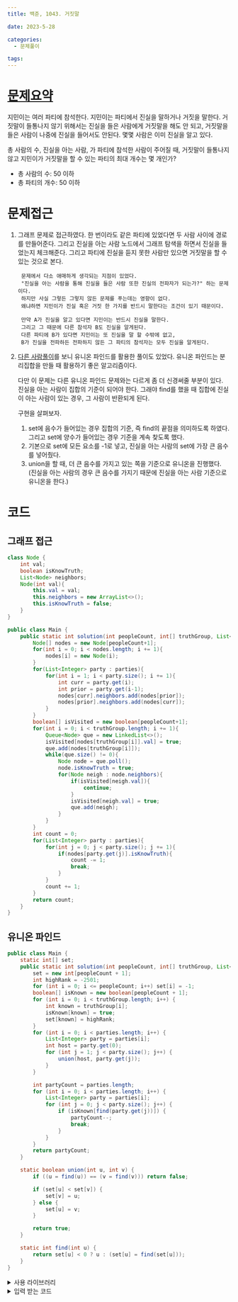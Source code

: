 ```yaml
---
title: 백준, 1043. 거짓말

date: 2023-5-28

categories:
  - 문제풀이

tags:
---
```


# [문제요약](https://www.acmicpc.net/problem/1043)

지민이는 여러 파티에 참석한다. 지민이는 파티에서 진실을 말하거나 거짓을 말한다. 거짓말이 들통나지 않기 위해서는 진실을 들은 사람에게 거짓말을 해도 안 되고, 거짓말을 들은 사람이 나중에 진실을 들어서도 안된다. 몇몇 사람은 이미 진실을 알고 있다.

총 사람의 수, 진실을 아는 사람, 가 파티에 참석한 사람이 주어질 때, 거짓말이 들통나지 않고 지민이가 거짓말을 할 수 있는 파티의 최대 개수는 몇 개인가?

- 총 사람의 수: 50 이하
- 총 파티의 개수: 50 이하

# 문제접근

1. 그래프 문제로 접근하였다. 한 번이라도 같은 파티에 있었다면 두 사람 사이에 경로를 만들어준다. 그리고 진실을 아는 사람 노드에서 그래프 탐색을 하면서 진실을 들었는지 체크해준다. 그리고 파티에 진실을 듣지 못한 사람만 있으면 거짓말을 할 수 있는 것으로 본다.

        문제에서 다소 애매하게 생각되는 지점이 있었다. 
        "진실을 아는 사람을 통해 진실을 들은 사람 또한 진실의 전파자가 되는가?" 하는 문제이다. 
        하지만 사실 그렇든 그렇지 않든 문제를 푸는데는 영향이 없다. 
        왜냐하면 지민이가 진실 혹은 거짓 한 가지를 반드시 말한다는 조건이 있기 때문이다.

        만약 A가 진실을 알고 있다면 지민이는 반드시 진실을 말한다.
        그리고 그 때문에 다른 참석자 B도 진실을 알게된다.
        다른 파티에 B가 있다면 지민이는 또 진실을 말 할 수밖에 없고, 
        B가 진실을 전파하든 전파하지 않든 그 파티의 참석자는 모두 진실을 알게된다.

2. [다른 사람풀이](https://www.acmicpc.net/source/42701200)를 보니 유니온 파인드를 활용한 풀이도 있었다. 유니온 파인드는 분리집합을 만들 때 활용하기 좋은 알고리즘이다.

    다만 이 문제는 다른 유니온 파인드 문제와는 다르게 좀 더 신경써줄 부분이 있다. 진실을 아는 사람이 집합의 기준이 되어야 한다. 그래야 find를 했을 때 집합에 진실이 아는 사람이 있는 경우, 그 사람이 반환되게 된다. 

    구현을 살펴보자. 
    1. set에 음수가 들어있는 경우 집합의 기준, 즉 find의 끝점을 의미하도록 하였다. 그리고 set에 양수가 들어있는 경우 기준을 계속 찾도록 했다.  
    2. 기본으로 set에 모든 요소를 -1로 넣고, 진실을 아는 사람의 set에 가장 큰 음수를 넣어줬다. 
    3. union을 할 때, 더 큰 음수를 가지고 있는 쪽을 기준으로 유니온을 진행했다. (진실을 아는 사람의 경우 큰 음수를 가지기 때문에 진실을 아는 사람 기준으로 유니온을 한다.)


# 코드

## 그래프 접근

```java
class Node {
    int val;
    boolean isKnowTruth;
    List<Node> neighbors;
    Node(int val){
        this.val = val;
        this.neighbors = new ArrayList<>();
        this.isKnowTruth = false;
    }
}

public class Main {
    public static int solution(int peopleCount, int[] truthGroup, List<Integer>[] parties){
        Node[] nodes = new Node[peopleCount+1];
        for(int i = 0; i < nodes.length; i += 1){
            nodes[i] = new Node(i);
        }
        for(List<Integer> party : parties){
            for(int i = 1; i < party.size(); i += 1){
                int curr = party.get(i);
                int prior = party.get(i-1);
                nodes[curr].neighbors.add(nodes[prior]);
                nodes[prior].neighbors.add(nodes[curr]);
            }
        }
        boolean[] isVisited = new boolean[peopleCount+1];
        for(int i = 0; i < truthGroup.length; i += 1){
            Queue<Node> que = new LinkedList<>();
            isVisited[nodes[truthGroup[i]].val] = true;
            que.add(nodes[truthGroup[i]]);
            while(que.size() != 0){
                Node node = que.poll();
                node.isKnowTruth = true;
                for(Node neigh : node.neighbors){
                    if(isVisited[neigh.val]){
                        continue;
                    }
                    isVisited[neigh.val] = true;
                    que.add(neigh);
                }
            }
        }
        int count = 0;
        for(List<Integer> party : parties){
            for(int j = 0; j < party.size(); j += 1){
                if(nodes[party.get(j)].isKnowTruth){
                    count -= 1;
                    break;
                }
            }
            count += 1;
        }
        return count;
    }
}
```

## 유니온 파인드

```java
public class Main {
    static int[] set;
    public static int solution(int peopleCount, int[] truthGroup, List<Integer>[] parties){
        set = new int[peopleCount + 1];
        int highRank = -2501;
        for (int i = 0; i <= peopleCount; i++) set[i] = -1;
        boolean[] isKnown = new boolean[peopleCount + 1];
        for (int i = 0; i < truthGroup.length; i++) {
            int known = truthGroup[i];
            isKnown[known] = true;
            set[known] = highRank;
        }
        for (int i = 0; i < parties.length; i++) {
            List<Integer> party = parties[i];
            int host = party.get(0);
            for (int j = 1; j < party.size(); j++) {
                union(host, party.get(j));
            }
        }

        int partyCount = parties.length;
        for (int i = 0; i < parties.length; i++) {
            List<Integer> party = parties[i];
            for (int j = 0; j < party.size(); j++) {
                if (isKnown[find(party.get(j))]) {
                    partyCount--;
                    break;
                }
            }
        }
        return partyCount;
    }

    static boolean union(int u, int v) {
        if ((u = find(u)) == (v = find(v))) return false;

        if (set[u] < set[v]) {
            set[v] = u;
        } else {
            set[u] = v;
        }

        return true;
    }

    static int find(int u) {
        return set[u] < 0 ? u : (set[u] = find(set[u]));
    }
}
```

<details>
<summary>사용 라이브러리</summary>

```java
import java.io.BufferedReader;
import java.io.IOException;
import java.io.InputStreamReader;
import java.util.*;
```
</details>
<details>
<summary>입력 받는 코드</summary>

```java
   public static void main(String[] args) throws IOException {
        //input
        BufferedReader br = new BufferedReader(new InputStreamReader(System.in));
        StringTokenizer st = new StringTokenizer(br.readLine());
        int N = Integer.parseInt(st.nextToken());
        int M = Integer.parseInt(st.nextToken());
        st = new StringTokenizer(br.readLine());
        int C = Integer.parseInt(st.nextToken());
        int[] truthGroup = new int[C];
        for(int i = 0; i < C; i += 1){
            truthGroup[i] = Integer.parseInt(st.nextToken());
        }
        List<Integer>[] parties = new ArrayList[M];
        for(int i = 0; i < M; i += 1){
            st = new StringTokenizer(br.readLine());
            int partyPeopleCount = Integer.parseInt(st.nextToken());
            List<Integer> partyPeople = new ArrayList<>();
            for(int j = 0; j < partyPeopleCount; j += 1){
                partyPeople.add(Integer.parseInt(st.nextToken()));
            }
            parties[i] = partyPeople;
        }

        //output
        System.out.println(Integer.toString(solution(N, truthGroup, parties)));
    }
```

</details>
